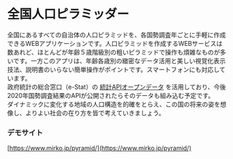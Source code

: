 # 全国人口ピラミッダー
全国にあるすべての自治体の人口ピラミッドを、各国勢調査年ごとに手軽に作成できるWEBアプリケーションです。人口ピラミッドを作成するWEBサービスは数あれど、ほとんどが年齢５歳階級別の粗いピラミッドで操作も煩雑なものが多いです。一方このアプリは、年齢各歳別の緻密なデータ活用と美しい視覚化表示技法、説明書のいらない簡単操作がポイントです。スマートフォンにも対応しています。  
政府統計の総合窓口（e-Stat）の [統計APIオープンデータ](https://www.e-stat.go.jp/api/) を活用しており、今後2020年国勢調査結果のAPIが公開されたらそのデータも組み込む予定です。  
ダイナミックに変化する地域の人口構造を的確をとらえ、この国の将来の姿を想像し、よりよい社会の在り方を皆で考えていきましょう。  

### デモサイト
[https://www.mirko.jp/pyramid/](https://www.mirko.jp/pyramid/)
